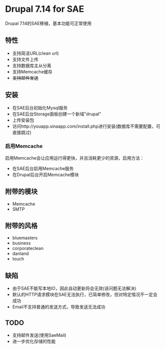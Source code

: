# Drupal 7.14 for SAE

Drupal 7.14的SAE移植，基本功能可正常使用

## 特性

 - 支持简洁URL(clean url)
 - 支持文件上传
 - 支持数据库主从分离
 - 支持Memcache缓存
 - <del>支持邮件发送</del>

## 安装

 - 在SAE后台初始化Mysql服务
 - 在SAE后台Storage面板创建一个新域"drupal"
 - 上传安装包
 - 访问http://youapp.sinaapp.com/install.php进行安装(数据库不需要配置，可直接跳过)
 
### 启用Memcache

启用Memcache会让应用运行得更快，并且消耗更少的资源，启用方法：

 - 在SAE后台启用Memcache服务
 - 在Drupal后台开启Memcache模块
 
## 附带的模块

 - Memcache
 - SMTP
 
## 附带的风格

 - bluemasters
 - business
 - corporateclean
 - danland
 - touch
 
## 缺陷

 - 由于SAE不能写本地IO，因此自动更新将会无效(该问题无法解决)
 - 默认的HTTP请求模块在SAE无法执行，已简单修改，但对特定情况不一定会成功
 - Email不支持普通的发送方式，导致发送无法成功
 
## TODO

 - 支持邮件发送(使用SaeMail)
 - 进一步优化存储的性能